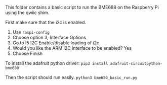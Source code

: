This folder contains a basic script to run the BME688 on the Raspberry Pi using the qwiic shim.

First make sure that the i2c is enabled.
1. Use `raspi-config`
2. Choose option 3, Interface Options
3. Go to I5 I2C Enable/disable loading of i2c
4. Would you like the ARM I2C interface to be enabled? Yes
5. Choose Finish

To install the adafruit python driver:
`pip3 install adafruit-circuitpython-bme680`

Then the script should run easily.
`python3 bme680_basic_run.py`